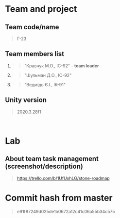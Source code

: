 # Team and project
## Team code/name
> Г-23

## Team members list 
1. > "Кравчук М.О., ІС-92" - **team leader**
1. > "Шульман Д.О., ІС-92"
1. > "Ведмідь Є.І., ІК-91" 

## Unity version
> 2020.3.28f1

</br>

# Lab
## About team task management (screenshot/description)
> https://trello.com/b/1UfUxhLG/stone-roadmap

# Commit hash from master
>e91f87249d025de1b0672a12c41c06a55b34c575 